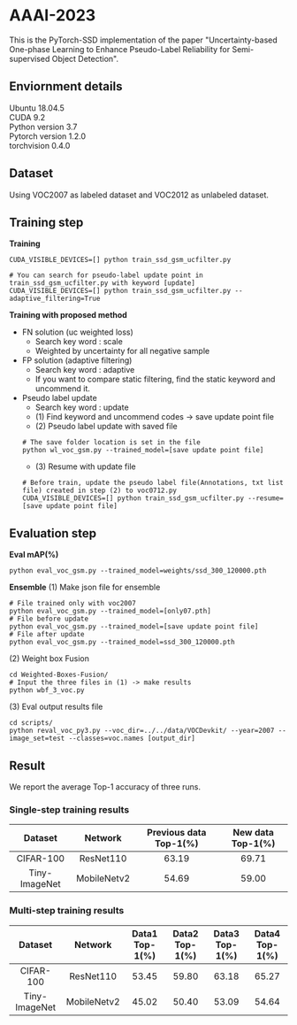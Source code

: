 # AAAI-2023

This is the PyTorch-SSD implementation of the paper "Uncertainty-based One-phase Learning to Enhance Pseudo-Label Reliability for Semi-supervised Object Detection".

## Enviornment details
Ubuntu 18.04.5    
CUDA 9.2   
Python version 3.7    
Pytorch version 1.2.0   
torchvision 0.4.0    

## Dataset
Using VOC2007 as labeled dataset and VOC2012 as unlabeled dataset.  

## Training step
**Training**
```
CUDA_VISIBLE_DEVICES=[] python train_ssd_gsm_ucfilter.py  

# You can search for pseudo-label update point in train_ssd_gsm_ucfilter.py with keyword [update]
CUDA_VISIBLE_DEVICES=[] python train_ssd_gsm_ucfilter.py --adaptive_filtering=True
```

**Training with proposed method**
  - FN solution (uc weighted loss)
     - Search key word : scale
     - Weighted by uncertainty for all negative sample
  - FP solution (adaptive filtering)
     - Search key word : adaptive
     - If you want to compare static filtering, find the static keyword and uncommend it.
  - Pseudo label update 
     - Search key word : update
     - (1) Find keyword and uncommend codes -> save update point file 
     - (2) Pseudo label update with saved file
     ```Shell
     # The save folder location is set in the file
     python wl_voc_gsm.py --trained_model=[save update point file]
     ```
     - (3) Resume with update file
     ```Shell     
     # Before train, update the pseudo label file(Annotations, txt list file) created in step (2) to voc0712.py
     CUDA_VISIBLE_DEVICES=[] python train_ssd_gsm_ucfilter.py --resume=[save update point file]
     ```
     
## Evaluation step
**Eval mAP(%)**
```
python eval_voc_gsm.py --trained_model=weights/ssd_300_120000.pth
```
**Ensemble**
(1) Make json file for ensemble 
```Shell
# File trained only with voc2007
python eval_voc_gsm.py --trained_model=[only07.pth]
# File before update
python eval_voc_gsm.py --trained_model=[save update point file]
# File after update
python eval_voc_gsm.py --trained_model=ssd_300_120000.pth
```
(2) Weight box Fusion
```Shell
cd Weighted-Boxes-Fusion/
# Input the three files in (1) -> make results
python wbf_3_voc.py
```
(3) Eval output results file
```Shell
cd scripts/
python reval_voc_py3.py --voc_dir=../../data/VOCDevkit/ --year=2007 --image_set=test --classes=voc.names [output_dir]
```

## Result
We report the average Top-1 accuracy of three runs.

### Single-step training results
|    Dataset    |   Network   | Previous data Top-1(%) | New data Top-1(%) |
|:-------------:|:-----------:|:----------------------:|:-----------------:|
|   CIFAR-100   |  ResNet110  |          63.19         |       69.71       |
| Tiny-ImageNet | MobileNetv2 |          54.69         |       59.00       |

### Multi-step training results
|    Dataset    |   Network   | Data1 Top-1(%) | Data2 Top-1(%) | Data3 Top-1(%) | Data4 Top-1(%) |
|:-------------:|:-----------:|:--------------:|:--------------:|:--------------:|:--------------:|
|   CIFAR-100   |  ResNet110  |      53.45     |      59.80     |      63.18     |      65.27     |
| Tiny-ImageNet | MobileNetv2 |      45.02     |      50.40     |      53.09     |      54.64     |
